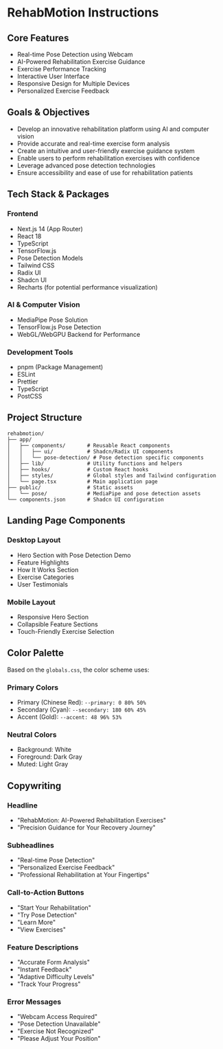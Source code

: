 # RehabMotion Instructions

## Core Features

- Real-time Pose Detection using Webcam
- AI-Powered Rehabilitation Exercise Guidance
- Exercise Performance Tracking
- Interactive User Interface
- Responsive Design for Multiple Devices
- Personalized Exercise Feedback

## Goals & Objectives

- Develop an innovative rehabilitation platform using AI and computer vision
- Provide accurate and real-time exercise form analysis
- Create an intuitive and user-friendly exercise guidance system
- Enable users to perform rehabilitation exercises with confidence
- Leverage advanced pose detection technologies
- Ensure accessibility and ease of use for rehabilitation patients

## Tech Stack & Packages

### Frontend
- Next.js 14 (App Router)
- React 18
- TypeScript
- TensorFlow.js
- Pose Detection Models
- Tailwind CSS
- Radix UI
- Shadcn UI
- Recharts (for potential performance visualization)

### AI & Computer Vision
- MediaPipe Pose Solution
- TensorFlow.js Pose Detection
- WebGL/WebGPU Backend for Performance

### Development Tools
- pnpm (Package Management)
- ESLint
- Prettier
- TypeScript
- PostCSS

## Project Structure

```
rehabmotion/
├── app/
│   ├── components/       # Reusable React components
│   │   ├── ui/           # Shadcn/Radix UI components
│   │   └── pose-detection/ # Pose detection specific components
│   ├── lib/              # Utility functions and helpers
│   ├── hooks/            # Custom React hooks
│   ├── styles/           # Global styles and Tailwind configuration
│   └── page.tsx          # Main application page
├── public/               # Static assets
│   └── pose/             # MediaPipe and pose detection assets
└── components.json       # Shadcn UI configuration
```

## Landing Page Components

### Desktop Layout
- Hero Section with Pose Detection Demo
- Feature Highlights
- How It Works Section
- Exercise Categories
- User Testimonials

### Mobile Layout
- Responsive Hero Section
- Collapsible Feature Sections
- Touch-Friendly Exercise Selection

## Color Palette

Based on the `globals.css`, the color scheme uses:

### Primary Colors
- Primary (Chinese Red): `--primary: 0 80% 50%`
- Secondary (Cyan): `--secondary: 180 60% 45%`
- Accent (Gold): `--accent: 48 96% 53%`

### Neutral Colors
- Background: White
- Foreground: Dark Gray
- Muted: Light Gray

## Copywriting

### Headline
- "RehabMotion: AI-Powered Rehabilitation Exercises"
- "Precision Guidance for Your Recovery Journey"

### Subheadlines
- "Real-time Pose Detection"
- "Personalized Exercise Feedback"
- "Professional Rehabilitation at Your Fingertips"

### Call-to-Action Buttons
- "Start Your Rehabilitation"
- "Try Pose Detection"
- "Learn More"
- "View Exercises"

### Feature Descriptions
- "Accurate Form Analysis"
- "Instant Feedback"
- "Adaptive Difficulty Levels"
- "Track Your Progress"

### Error Messages
- "Webcam Access Required"
- "Pose Detection Unavailable"
- "Exercise Not Recognized"
- "Please Adjust Your Position"